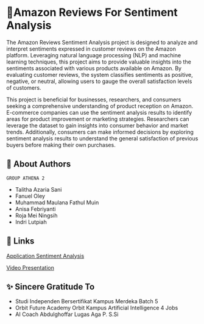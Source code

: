 
# 📌Amazon Reviews For Sentiment Analysis

The Amazon Reviews Sentiment Analysis project is designed to analyze and interpret sentiments expressed in customer reviews on the Amazon platform. Leveraging natural language processing (NLP) and machine learning techniques, this project aims to provide valuable insights into the sentiments associated with various products available on Amazon. By evaluating customer reviews, the system classifies sentiments as positive, negative, or neutral, allowing users to gauge the overall satisfaction levels of customers.

This project is beneficial for businesses, researchers, and consumers seeking a comprehensive understanding of product reception on Amazon. E-commerce companies can use the sentiment analysis results to identify areas for product improvement or marketing strategies. Researchers can leverage the dataset to gain insights into consumer behavior and market trends. Additionally, consumers can make informed decisions by exploring sentiment analysis results to understand the general satisfaction of previous buyers before making their own purchases.




## 👏 About Authors

`GROUP ATHENA 2`

- Talitha Azaria Sani
- Fanuel Oley
- Muhammad Maulana Fathul Muin
- Anisa Febriyanti
- Roja Mei Ningsih
- Indri Lutpiah



## 🔗 Links

[Application Sentiment Analysis](https://ai-project-sibkm5-yac9ljydj9wbzpn34ih3kt.streamlit.app/)

[Video Presentation](XX)




## ✨ Sincere Gratitude To
- Studi Independen Bersertifikat Kampus Merdeka Batch 5
- Orbit Future Academy Orbit Kampus Artificial Intelligence 4 Jobs
- AI Coach Abdulghoffar Lugas Aga P. S.Si
